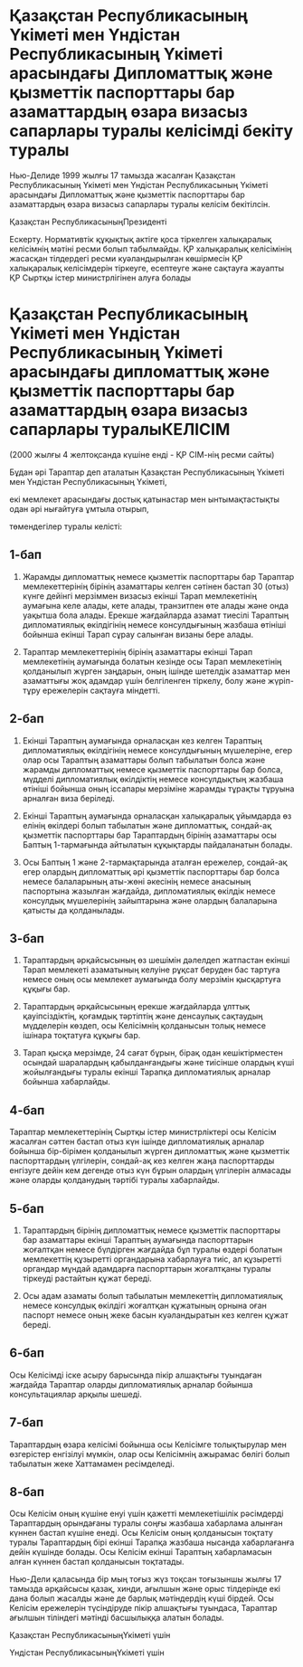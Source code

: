 # Қазақстан Республикасының Үкіметі мен Үндістан Республикасының Үкіметі арасындағы Дипломаттық және қызметтік паспорттары бар азаматтардың өзара визасыз сапарлары туралы келісімді бекіту туралы

Нью-Делиде 1999 жылғы 17 тамызда жасалған Қазақстан Республикасының Үкіметі мен Үндістан Республикасының Үкіметі арасындағы Дипломаттық және қызметтік паспорттары бар азаматтардың өзара визасыз сапарлары туралы келісім бекітілсін.

Қазақстан РеспубликасыныңПрезиденті

Ескерту. Нормативтік құқықтық актіге қоса тіркелген халықаралық келісімнің мәтіні ресми болып табылмайды. ҚР халықаралық келісімінің жасасқан тілдердегі ресми куәландырылған көшірмесін ҚР халықаралық келісімдерін тіркеуге, есептеуге және сақтауға жауапты ҚР Сыртқы істер министрлігінен алуға болады

# Қазақстан Республикасының Үкiметi мен Үндiстан Республикасының Үкiметi арасындағы дипломаттық және қызметтiк паспорттары бар азаматтардың өзара визасыз сапарлары туралыКЕЛIСIМ

(2000 жылғы 4 желтоқсанда күшіне енді - ҚР СІМ-нің ресми сайты)

Бұдан әрi Тараптар деп аталатын Қазақстан Республикасының Үкiметi мен Үндiстан Республикасының Yкiметi,

екi мемлекет арасындағы достық қатынастар мен ынтымақтастықты одан әрi нығайтуға ұмтыла отырып,

төмендегілер туралы келiстi:

## 1-бап

1. Жарамды дипломаттық немесе қызметтiк паспорттары бар Тараптар мемлекеттерiнiң бiрiнiң азаматтары келген сәтiнен бастап 30 (отыз) күнге дейiнгi мерзiммен визасыз екiншi Тарап мемлекетiнiң аумағына келе алады, кете алады, транзитпен өте алады және онда уақытша бола алады. Ерекше жағдайларда азамат тиесілі Тараптың дипломатиялық өкiлдiгiнiң немесе консулдығының жазбаша өтiнiшi бойынша екiншi Тарап сұрау салынған визаны бере алады.

2. Тараптар мемлекеттерiнiң бiрiнiң азаматтары екiншi Тарап мемлекетiнiң аумағында болатын кезiнде осы Тарап мемлекетiнiң қолданылып жүрген заңдарын, оның iшiнде шетелдiк азаматтар мен азаматтығы жоқ адамдар үшiн белгiленген тiркелу, болу және жүрiп-тұру ережелерiн сақтауға мiндеттi.

## 2-бап

1. Екiншi Тараптың аумағында орналасқан кез келген Тараптың дипломатиялық өкiлдiгiнiң немесе консулдығының мүшелерiне, егер олар осы Тараптың азаматтары болып табылатын болса және жарамды дипломаттық немесе қызметтiк паспорттары бар болса, мүдделi дипломатиялық өкiлдіктiң немесе консулдықтың жазбаша өтiнiшi бойынша оның iссапары мерзiмiне жарамды тұрақты тұруына арналған виза берiледi.

2. Екіншi Тараптың аумағында орналасқан халықаралық ұйымдарда өз елiнiң өкiлдерi болып табылатын және дипломаттық, сондай-ақ қызметтiк паспорттары бар Тараптардың бiрiнiң азаматтары осы Баптың 1-тармағында айтылатын құқықтарды пайдаланатын болады.

3. Осы Баптың 1 және 2-тармақтарында аталған ережелер, сондай-ақ егер олардың дипломаттық әрi қызметтiк паспорттары бар болса немесе балаларының аты-жөнi әкесiнiң немесе анасының паспортына жазылған жағдайда, дипломатиялық өкiлдік немесе консулдық мүшелерiнiң зайыптарына және олардың балаларына қатысты да қолданылады.

## 3-бап

1. Тараптардың әрқайсысының өз шешiмiн дәлелдеп жатпастан екiншi Тарап мемлекетi азаматының келуiне рұқсат беруден бас тартуға немесе оның осы мемлекет аумағында болу мерзiмiн қысқартуға құқығы бар.

2. Тараптардың әрқайсысының ерекше жағдайларда ұлттық қауiпсiздіктiң, қоғамдық тәртiптiң және денсаулық сақтаудың мүдделерiн көздеп, осы Келiсiмнiң қолданысын толық немесе iшiнара тоқтатуға құқығы бар.

3. Тарап қысқа мерзiмде, 24 сағат бұрын, бiрақ одан кешiктiрместен осындай шаралардың қабылданғандығы және тиiсiнше олардың күшi жойылғандығы туралы екiншi Тарапқа дипломатиялық арналар бойынша хабарлайды.

## 4-бап

Тараптар мемлекеттерiнiң Сыртқы iстер министрлiктерi осы Келiсiм жасалған сәттен бастап отыз күн iшiнде дипломатиялық арналар бойынша бiр-бiрiмен қолданылып жүрген дипломаттық және қызметтiк паспорттардың үлгiлерiн, сондай-ақ кез келген жаңа паспорттарды енгiзуге дейін кем дегенде отыз күн бұрын олардың үлгiлерiн алмасады және оларды қолданудың тәртiбi туралы хабарлайды.

## 5-бап

1. Тараптардың бiрiнiң дипломаттық немесе қызметтiк паспорттары бар азаматтары екiншi Тараптың аумағында паспорттарын жоғалтқан немесе бүлдiрген жағдайда бұл туралы өздерi болатын мемлекеттiң құзыреттi органдарына хабарлауға тиiс, ал құзыреттi органдар мұндай адамдарға паспорттарын жоғалтқаны туралы тiркеудi растайтын құжат бередi.

2. Осы адам азаматы болып табылатын мемлекеттiң дипломатиялық немесе консулдық өкiлдiгi жоғалтқан құжатының орнына оған паспорт немесе оның жеке басын куәландыратын кез келген құжат бередi.

## 6-бап

Осы Келiсiмдi iске асыру барысында пiкiр алшақтығы туындаған жағдайда Тараптар оларды дипломатиялық арналар бойынша консультациялар арқылы шешедi.

## 7-бап

Тараптардың өзара келiсiмi бойынша осы Келiсiмге толықтырулар мен өзгерiстер енгiзiлуi мүмкiн, олар осы Келiсiмнiң ажырамас бөлiгi болып табылатын жеке Хаттамамен ресiмделедi.

## 8-бап

Осы Келiсiм оның күшiне енуi үшiн қажеттi мемлекетiшiлiк рәсiмдердi Тараптардың орындағаны туралы соңғы жазбаша хабарлама алынған күннен бастап күшіне енеді. Осы Келісім оның қолданысын тоқтату туралы Тараптардың бiрi екiншi Тарапқа жазбаша нысанда хабарлағанға дейiн күшiнде болады. Осы Келiсiм екiншi Тараптың хабарламасын алған күннен бастап қолданысын тоқтатады.

Нью-Дели қаласында бiр мың тоғыз жүз тоқсан тоғызыншы жылғы 17 тамызда әрқайсысы қазақ, хинди, ағылшын және орыс тiлдерiнде екi дана болып жасалды және де барлық мәтiндердiң күшi бiрдей. Осы Келiсiм ережелерiн түсiндiруде пiкiр алшақтығы туындаса, Тараптар ағылшын тiлiндегi мәтiндi басшылыққа алатын болады.

Қазақстан РеспубликасыныңҮкіметі үшін

Үндістан РеспубликасыныңҮкіметі үшін

